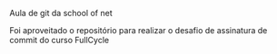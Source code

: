 Aula de git da school of net

Foi aproveitado o repositório para realizar o desafio de assinatura de commit do curso FullCycle
